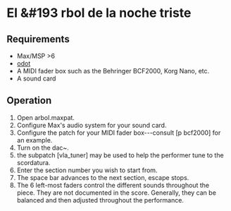 # El &#193 rbol de la noche triste

## Requirements
* Max/MSP >6
* [odot](https://github.com/CNMAT/CNMAT-odot.git)
* A MIDI fader box such as the Behringer BCF2000, Korg Nano, etc.
* A sound card

## Operation
1. Open arbol.maxpat.
1. Configure Max's audio system for your sound card.
1. Configure the patch for your MIDI fader box---consult [p bcf2000] for an example.
1. Turn on the dac~.
1. the subpatch [vla_tuner] may be used to help the performer tune to the scordatura.
1. Enter the section number you wish to start from.
1. The space bar advances to the next section, escape stops.
1. The 6 left-most faders control the different sounds throughout the piece. They are not documented in the score. Generally, they can be balanced and then adjusted throughout the performance.
